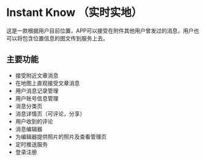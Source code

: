 ﻿Instant Know （实时实地）
=============
这是一款根据用户目前位置，APP可以接受在附件其他用户曾发过的消息，用户也可以将包含位置信息的图文传到服务上去。

主要功能
---

- 接受附近文章消息
- 在地图上直观接受文章消息
- 用户消息记录管理
- 用户账号信息管理
- 消息分类页
- 消息详情页（可评论，分享）
- 用户收到的评论
- 消息编辑器
- 为编辑器提供照片的照片及查看管理页
- 定时推送服务
- 登录注册



